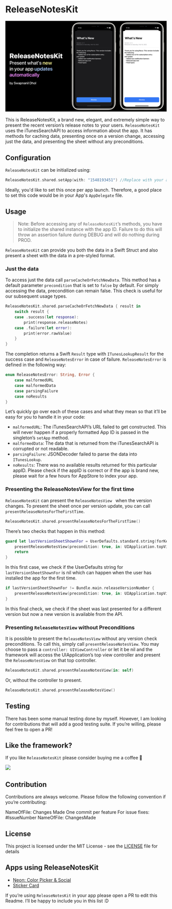 # ReleaseNotesKit

<p align="center">
  <img src="https://github.com/SwapnanilDhol/ReleaseNotesKit/blob/main/rnk-hero.png" width=600 />
</p>

This is ReleaseNotesKit, a brand new, elegant, and extremely simple way to present the recent version’s release notes to your users. `ReleaseNotesKit` uses the iTunesSearchAPI to access information about the app. It has methods for caching data, presenting once on a version change, accessing just the data, and presenting the sheet without any preconditions. 

## Configuration
`ReleaseNotesKit` can be initialized using:

```swift
ReleaseNotesKit.shared.setApp(with: "1548193451") //Replace with your app's ID
```
Ideally, you'd like to set this once per app launch. Therefore, a good place to set this code would be in your App's `AppDelegate` file.

## Usage
> Note: Before accessing any of `ReleaseNotesKit`’s methods, you have to initialize the shared instance with the app ID. Failure to do this will throw an assertion failure during DEBUG and will do nothing during PROD.

`ReleaseNotesKit` can provide you both the data in a Swift Struct and also present a sheet with the data in a pre-styled format. 

### Just the data 
To access just the data call `parseCacheOrFetchNewData`. This method has a default parameter `precondition` that is set to `false` by default. For simply accessing the data, precondition can remain false. This check is useful for our subsequent usage types.

```swift
ReleaseNotesKit.shared.parseCacheOrFetchNewData { result in
    switch result {
    case .success(let response):
        print(response.releaseNotes)
    case .failure(let error):
        print(error.rawValue)
    }
}
```

The completion returns a Swift `Result` type with `ITunesLookupResult` for the success case and `ReleaseNotesError` in case of failure. `ReleaseNotesError` is defined in the following way:
```swift
enum ReleaseNotesError: String, Error {
    case malformedURL
    case malformedData
    case parsingFailure
    case noResults
}
```
Let’s quickly go over each of these cases and what they mean so that it’ll be easy for you to handle it in your code: 

* `malformedURL`: The iTunesSearchAPI’s URL failed to get constructed. This will never happen if a properly formatted App ID is passed in the singleton’s `setApp` method. 
* `malformedData`: The data that is returned from the iTunesSearchAPI is corrupted or not readable. 
* `parsingFailure`: JSONDecoder failed to parse the data into `ITunesLookup`.
* `noResults`: There was no available results returned for this particular appID. Please check if the appID is correct or if the app is brand new, please wait for a few hours for AppStore to index your app.

### Presenting the ReleaseNotesView for the first time
`ReleaseNotesKit` can present the `ReleaseNotesView	` when the version changes. To present the sheet once per version update, you can call `presentReleaseNotesForTheFirstTime`. 
```swift
ReleaseNotesKit.shared.presentReleaseNotesForTheFirstTime()
```
There’s two checks that happen in this method: 

```swift
guard let lastVersionSheetShownFor = UserDefaults.standard.string(forKey: "lastVersionSheetShownFor") else {
    presentReleaseNotesView(precondition: true, in: UIApplication.topViewController())
    return
}
```
In this first case, we check if the UserDefaults string for `lastVersionSheetShownFor` is nil which can happen when the user has installed the app for the first time.

```swift
if lastVersionSheetShownFor != Bundle.main.releaseVersionNumber {
    presentReleaseNotesView(precondition: true, in: UIApplication.topViewController())
}
```
In this final check, we check if the sheet was last presented for a different version but now a new version is available from the API. 

### Presenting `ReleaseNotesView` without Preconditions
It is possible to present the `ReleaseNotesView` without any version check preconditions. To call this, simply call `presentReleaseNotesView`. You may choose to pass a `controller: UIViewController` or let it be nil and the framework will access the UIApplication’s top view controller and present the `ReleaseNotesView` on that top controller. 

```swift
ReleaseNotesKit.shared.presentReleaseNotesView(in: self)
```
Or, without the controller to present.
```swift
ReleaseNotesKit.shared.presentReleaseNotesView()
```

## Testing
There has been some manual testing done by myself. However, I am looking for contributions that will add a good testing suite. If you’re willing, please feel free to open a PR!

## Like the framework?
If you like `ReleaseNotesKit` please consider buying me a coffee 🥰

<a href="https://www.buymeacoffee.com/swapnanildhol"><img src="https://img.buymeacoffee.com/button-api/?text=Buy me a coffee&emoji=&slug=swapnanildhol&button_colour=5F7FFF&font_colour=ffffff&font_family=Cookie&outline_colour=000000&coffee_colour=FFDD00"></a>

## Contribution
Contributions are always welcome. Please follow the following convention if you’re contributing:

NameOfFile: Changes Made
One commit per feature
For issue fixes: #IssueNumber NameOfFile: ChangesMade

## License
This project is licensed under the MIT License - see the  [LICENSE](https://github.com/SwapnanilDhol/ReleaseNotesKit/blob/main/Resources/LICENSE.md)  file for details

## Apps using ReleaseNotesKit
* [Neon: Color Picker & Social](https://apps.apple.com/us/app/neon-real-time-color-picker/id1480273650?ls=1)
* [Sticker Card](https://apps.apple.com/us/app/sticker-cards/id1522226018)

If you’re using `ReleaseNotesKit` in your app please open a PR to edit this Readme. I’ll be happy to include you in this list :D 
